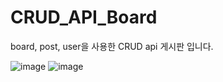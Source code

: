 # CRUD_API_Board
board, post, user을 사용한 CRUD api 게시판 입니다.





![image](https://user-images.githubusercontent.com/73453283/159941840-4939a353-769c-442e-8655-1d6b341bc483.png)
![image](https://user-images.githubusercontent.com/73453283/159941957-c65c6864-69ec-476b-a3b3-2cd3d71afbf6.png)
